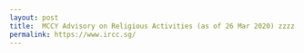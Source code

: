 ```yaml
---
layout: post
title:  MCCY Advisory on Religious Activities (as of 26 Mar 2020) zzzz
permalink: https://www.ircc.sg/
---
```


